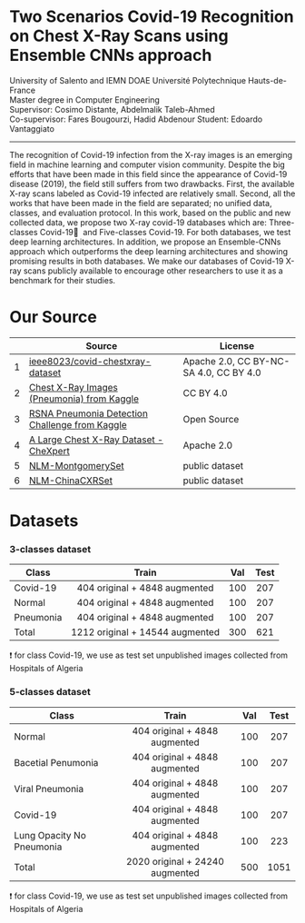 # Two Scenarios Covid-19 Recognition on Chest X-Ray Scans using Ensemble CNNs approach

University of Salento and IEMN DOAE Université Polytechnique Hauts-de-France  
Master degree in Computer Engineering  
Supervisor: Cosimo Distante, Abdelmalik Taleb-Ahmed  
Co-supervisor: Fares Bougourzi, Hadid Abdenour 
Student: Edoardo Vantaggiato

___
The recognition of Covid-19 infection from the X-ray images is an emerging field in machine learning and computer vision community. Despite the big efforts that have been made in this field since the appearance of Covid-19 disease (2019), the field still suffers from two drawbacks. First, the available X-ray scans labeled as Covid-19 infected are relatively small. Second, all the works that have been made in the field are separated; no unified data, classes, and evaluation protocol. In this work, based on the public and new collected data, we propose two X-ray covid-19 databases which are: Three-classes Covid-19 ِ and Five-classes Covid-19. For both databases, we test deep learning architectures. In addition, we propose an Ensemble-CNNs approach which outperforms the deep learning architectures and showing promising results in both databases. We make our databases of Covid-19 X-ray scans publicly available to encourage other researchers to use it as a benchmark for their studies.


# Our Source
| | Source | License |
| - | ------ | ------- |
| 1 | [ieee8023/covid-chestxray-dataset](https://github.com/ieee8023/covid-chestxray-dataset) | Apache 2.0, CC BY-NC-SA 4.0, CC BY 4.0 |
| 2 | [Chest X-Ray Images (Pneumonia) from Kaggle](https://www.kaggle.com/paultimothymooney/chest-xray-pneumonia) | CC BY 4.0 |
| 3 | [RSNA Pneumonia Detection Challenge from Kaggle](https://www.kaggle.com/c/rsna-pneumonia-detection-challenge) | Open Source |
| 4 | [A Large Chest X-Ray Dataset - CheXpert](https://stanfordmlgroup.github.io/competitions/chexpert/) | Apache 2.0 |
| 5 | [NLM-MontgomerySet](https://lhncbc.nlm.nih.gov/publication/pub9931) | public dataset |
| 6 | [NLM-ChinaCXRSet](https://lhncbc.nlm.nih.gov/publication/pub9931) | public dataset |


# Datasets

### 3-classes dataset

| Class | Train | Val | Test |
| ----- | :---: | :-: | :--: |
| Covid-19 | 404 original + 4848 augmented | 100 | 207 |
| Normal | 404 original + 4848 augmented | 100 | 207 |
| Pneumonia | 404 original + 4848 augmented | 100 | 207 |
| Total | 1212 original + 14544 augmented | 300 | 621 |

:exclamation: for class Covid-19, we use as test set unpublished images collected from Hospitals of Algeria

### 5-classes dataset

| Class | Train | Val | Test |
| ----- | :---: | :-: | :--: |
| Normal | 404 original + 4848 augmented | 100 | 207 |
| Bacetial Penumonia | 404 original + 4848 augmented | 100 | 207 |
| Viral Pneumonia | 404 original + 4848 augmented | 100 | 207 |
| Covid-19 | 404 original + 4848 augmented | 100 | 207 |
| Lung Opacity No Pneumonia | 404 original + 4848 augmented | 100 | 223 |
| Total | 2020 original + 24240 augmented | 500 | 1051 |

:exclamation: for class Covid-19, we use as test set unpublished images collected from Hospitals of Algeria

